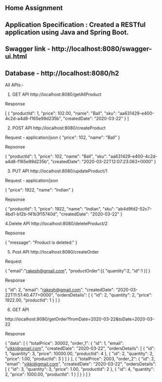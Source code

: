 Home Assignment
---------------------------------------------------------------------------------------------------------------------------
Application Specification : Created a RESTful application using Java and Spring Boot.
---------------------------------------------------------------------------------------------------------------------------
Swagger link - http://localhost:8080/swagger-ui.html
---------------------------------------------------------------------------------------------------------------------------
Database - http://localhost:8080/h2
---------------------------------------------------------------------------------------------------------------------------
All APIs:-

1. GET API
http://localhost:8080/getAllProduct

Response

[
    {
        "productId": 1,
        "price": 102.00,
        "name": "Ball",
        "sku": "aa631429-e400-4c2d-a4d8-f165e99d235b",
        "createdDate": "2020-03-22"
    }
]

2. POST API
http://localhost:8080/createProduct

Request - application/json
{
        "price": 102,
        "name": "Ball"
}

Repsonse

{
    "productId": 1,
    "price": 102,
    "name": "Ball",
    "sku": "aa631429-e400-4c2d-a4d8-f165e99d235b",
    "createdDate": "2020-03-22T12:07:23.063+0000"
}

3. PUT API
http://localhost:8080/updateProduct/1

Request - application/json

{
        "price": 1922,
        "name": "Indian"
}

Repsonse

{
    "productId": 1,
    "price": 1922,
    "name": "Indian",
    "sku": "ab4d9fd2-52c7-4bd1-b12b-f41b3f15740d",
    "createdDate": "2020-03-22"
}


4.Delete API
http://localhost:8080/deleteProduct/2

Repsonse

{
    "message": "Product is deleted."
}


5. Post API
http://localhost:8080/createOrder

Request

{
	"email":"rakesh@gmail.com",
	"productOrder":[{ 
		"quantity":2,
		"id":1
	}]
}

Response

{
    "id": 2,
    "email": "rakesh@gmail.com",
    "createdDate": "2020-03-22T11:51:40.477+0000",
    "ordersDetails": [
        {
            "id": 2,
            "quantity": 2,
            "price": 1922.00,
            "productId": 1
        }
    ]
}


6. GET API

http://localhost:8080/getOrder?fromDate=2020-03-22&toDate=2020-03-22

Response

{
    "data": [
        {
            "totalPrice": 30002,
            "order_1": {
                "id": 1,
                "email": "vikki@gmail.com",
                "createdDate": "2020-03-22",
                "ordersDetails": [
                    {
                        "id": 1,
                        "quantity": 3,
                        "price": 10000.00,
                        "productId": 4
                    },
                    {
                        "id": 2,
                        "quantity": 2,
                        "price": 1.00,
                        "productId": 3
                    }
                ]
            }
        },
        {
            "totalPrice": 2003,
            "order_2": {
                "id": 2,
                "email": "vikki@gmail.com",
                "createdDate": "2020-03-22",
                "ordersDetails": [
                    {
                        "id": 3,
                        "quantity": 3,
                        "price": 1.00,
                        "productId": 2
                    },
                    {
                        "id": 4,
                        "quantity": 2,
                        "price": 1000.00,
                        "productId": 1
                    }
                ]
            }
        }
    ]
}
